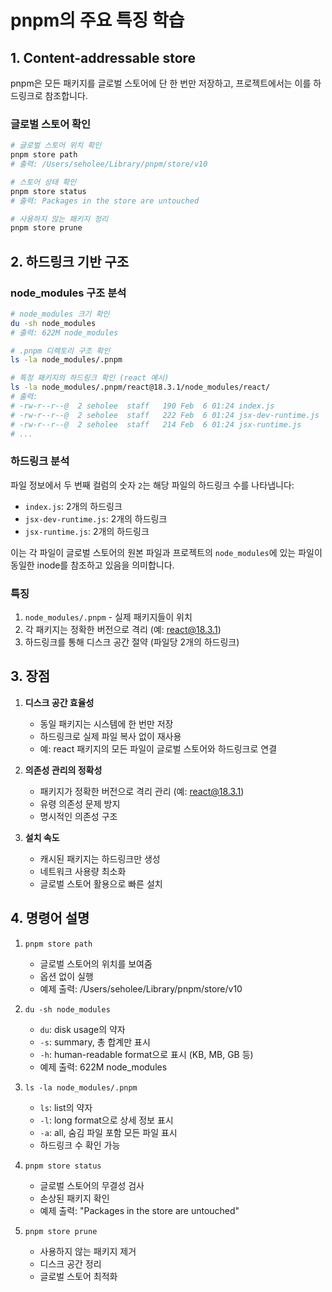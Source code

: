 # pnpm의 주요 특징 학습

## 1. Content-addressable store

pnpm은 모든 패키지를 글로벌 스토어에 단 한 번만 저장하고, 프로젝트에서는 이를 하드링크로 참조합니다.

### 글로벌 스토어 확인

```bash
# 글로벌 스토어 위치 확인
pnpm store path
# 출력: /Users/seholee/Library/pnpm/store/v10

# 스토어 상태 확인
pnpm store status
# 출력: Packages in the store are untouched

# 사용하지 않는 패키지 정리
pnpm store prune
```

## 2. 하드링크 기반 구조

### node_modules 구조 분석

```bash
# node_modules 크기 확인
du -sh node_modules
# 출력: 622M node_modules

# .pnpm 디렉토리 구조 확인
ls -la node_modules/.pnpm

# 특정 패키지의 하드링크 확인 (react 예시)
ls -la node_modules/.pnpm/react@18.3.1/node_modules/react/
# 출력:
# -rw-r--r--@  2 seholee  staff   190 Feb  6 01:24 index.js
# -rw-r--r--@  2 seholee  staff   222 Feb  6 01:24 jsx-dev-runtime.js
# -rw-r--r--@  2 seholee  staff   214 Feb  6 01:24 jsx-runtime.js
# ...
```

### 하드링크 분석

파일 정보에서 두 번째 컬럼의 숫자 `2`는 해당 파일의 하드링크 수를 나타냅니다:

- `index.js`: 2개의 하드링크
- `jsx-dev-runtime.js`: 2개의 하드링크
- `jsx-runtime.js`: 2개의 하드링크

이는 각 파일이 글로벌 스토어의 원본 파일과 프로젝트의 `node_modules`에 있는 파일이 동일한 inode를 참조하고 있음을 의미합니다.

### 특징

1. `node_modules/.pnpm` - 실제 패키지들이 위치
2. 각 패키지는 정확한 버전으로 격리 (예: react@18.3.1)
3. 하드링크를 통해 디스크 공간 절약 (파일당 2개의 하드링크)

## 3. 장점

1. **디스크 공간 효율성**

   - 동일 패키지는 시스템에 한 번만 저장
   - 하드링크로 실제 파일 복사 없이 재사용
   - 예: react 패키지의 모든 파일이 글로벌 스토어와 하드링크로 연결

2. **의존성 관리의 정확성**

   - 패키지가 정확한 버전으로 격리 관리 (예: react@18.3.1)
   - 유령 의존성 문제 방지
   - 명시적인 의존성 구조

3. **설치 속도**
   - 캐시된 패키지는 하드링크만 생성
   - 네트워크 사용량 최소화
   - 글로벌 스토어 활용으로 빠른 설치

## 4. 명령어 설명

1. `pnpm store path`

   - 글로벌 스토어의 위치를 보여줌
   - 옵션 없이 실행
   - 예제 출력: /Users/seholee/Library/pnpm/store/v10

2. `du -sh node_modules`

   - `du`: disk usage의 약자
   - `-s`: summary, 총 합계만 표시
   - `-h`: human-readable format으로 표시 (KB, MB, GB 등)
   - 예제 출력: 622M node_modules

3. `ls -la node_modules/.pnpm`

   - `ls`: list의 약자
   - `-l`: long format으로 상세 정보 표시
   - `-a`: all, 숨김 파일 포함 모든 파일 표시
   - 하드링크 수 확인 가능

4. `pnpm store status`

   - 글로벌 스토어의 무결성 검사
   - 손상된 패키지 확인
   - 예제 출력: "Packages in the store are untouched"

5. `pnpm store prune`
   - 사용하지 않는 패키지 제거
   - 디스크 공간 정리
   - 글로벌 스토어 최적화
